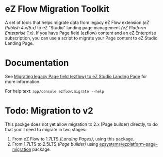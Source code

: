 # eZ Flow Migration Toolkit
A set of tools that helps migrate data from legacy eZ Flow extension _(eZ Publish 4.x/5.x)_ to eZ "Studio" landing page management _(eZ Platform Enterprise 1.x)_. If you have Page field (ezflow) content and an eZ Enterprise subscription, you can use a script to migrate your Page content to eZ Studio Landing Page.

# Documentation
See [Migrating legacy Page field (ezflow) to eZ Studio Landing Page](https://doc.ezplatform.com/en/1.13/migrating/migrating_from_ez_publish_platform/#migrating-legacy-page-field-ezflow-to-new-page-enterprise) for more information.

For help text: `app/console ezflow:migrate --help`

# Todo: Migration to v2

This packge does not yet allow migration to 2.x (Page builder) directly, to do that you'll need to migrate in two stages:
1. From eZ Flow to 1.7LTS _(Landing Pages)_, using this package.
2. From 1.7LTS to 2.5LTS _(Page builder)_ using [ezsystems/ezplatform-page-migration](https://github.com/ezsystems/ezplatform-page-migration) package.
